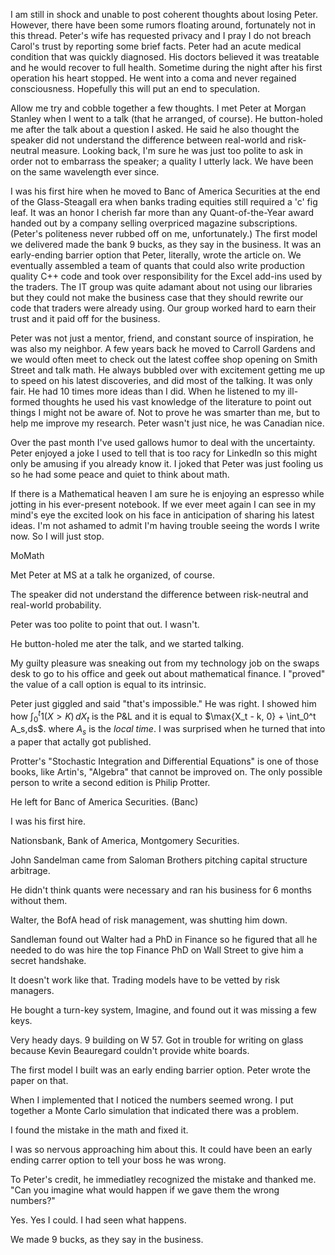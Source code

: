 I am still in shock and unable to post coherent thoughts about losing
Peter.  However, there have been some rumors floating around, fortunately
not in this thread. Peter's wife has requested privacy and I pray I do not
breach Carol's trust by reporting some brief facts.  Peter had an acute
medical condition that was quickly diagnosed.  His doctors believed it was
treatable and he would recover to full health.  Sometime during the night
after his first operation his heart stopped. He went into a coma and never
regained consciousness. Hopefully this will put an end to speculation.

Allow me try and cobble together a few thoughts. I met Peter at
Morgan Stanley when I went to a talk (that he arranged, of course).
He button-holed me after the talk about a question I asked. He said
he also thought the speaker did not understand the difference between
real-world and risk-neutral measure. Looking back, I'm sure he was just
too polite to ask in order not to embarrass the speaker; a quality I
utterly lack.  We have been on the same wavelength ever since.

I was his first hire when he moved to Banc of America Securities at
the end of the Glass-Steagall era when banks trading equities still
required a 'c' fig leaf.  It was an honor I cherish far more than any
Quant-of-the-Year award handed out by a company selling overpriced
magazine subscriptions. (Peter's politeness never rubbed off on me,
unfortunately.)  The first model we delivered made the bank 9 bucks,
as they say in the business.  It was an early-ending barrier option that
Peter, literally, wrote the article on.  We eventually assembled a team
of quants that could also write production quality C++ code and took over
responsibility for the Excel add-ins used by the traders. The IT group
was quite adamant about not using our libraries but they could not make
the business case that they should rewrite our code that traders were
already using. Our group worked hard to earn their trust and it paid
off for the business.

Peter was not just a mentor, friend, and constant source of inspiration,
he was also my neighbor.  A few years back he moved to Carroll Gardens and
we would often meet to check out the latest coffee shop opening on Smith
Street and talk math.  He always bubbled over with excitement getting me
up to speed on his latest discoveries, and did most of the talking. It
was only fair. He had 10 times more ideas than I did.  When he listened
to my ill-formed thoughts he used his vast knowledge of the literature
to point out things I might not be aware of. Not to prove he was smarter
than me, but to help me improve my research.  Peter wasn't just nice,
he was Canadian nice.

Over the past month I've used gallows humor to deal with the uncertainty.
Peter enjoyed a joke I used to tell that is too racy for LinkedIn so
this might only be amusing if you already know it. I joked that Peter
was just fooling us so he had some peace and quiet to think about math.

If there is a Mathematical heaven I am sure he is enjoying an espresso
while jotting in his ever-present notebook. If we ever meet again I can
see in my mind's eye the excited look on his face in anticipation of
sharing his latest ideas. I'm not ashamed to admit I'm having trouble
seeing the words I write now. So I will just stop.

MoMath

Met Peter at MS at a talk he organized, of course.

The speaker did not understand the difference between risk-neutral and real-world probability.

Peter was too polite to point that out. I wasn't.

He button-holed me ater the talk, and we started talking.

My guilty pleasure was sneaking out from my technology job on the swaps desk to  go to his office and geek out about mathematical finance.
I "proved" the value of a call option is equal to its intrinsic.

Peter just giggled and said "that's impossible."
He was right. I showed him how $\int_0^t 1(X > K)\,dX_t$ is the P&L
and it is equal to $\max\{X_t - k, 0} + \int_0^t A_s\,ds$.
where $A_s$ is the _local time_.
I was surprised when he turned that into a paper that actally got published.

Protter's "Stochastic Integration and Differential Equations" is one of those
books, like Artin's, "Algebra" that cannot be improved on.
The only possible person to write a second edition is Philip Protter.

He left for Banc of America Securities. (Banc)

I was his first hire.

Nationsbank, Bank of America, Montgomery Securities.

John Sandelman came from Saloman Brothers pitching capital structure arbitrage.

He didn't think quants were necessary and ran his business for 6 months without them.

Walter, the BofA head of risk management, was shutting him down.

Sandleman found out Walter had a PhD in Finance so he figured that all he needed
to do was hire the top Finance PhD on Wall Street to give him a secret handshake.

It doesn't work like that. Trading models have to be vetted by risk managers.

He bought a turn-key system, Imagine, and found out it was missing a few keys.

Very heady days. 9 building on W 57. Got in trouble for writing on glass because
Kevin Beauregard couldn't provide white boards.

The first model I built was an early ending barrier option. Peter wrote the paper
on that.

When I implemented that I noticed the numbers seemed wrong. I put together a
Monte Carlo simulation that indicated there was a problem.

I found the mistake in the math and fixed it. 

I was so nervous approaching him about this. It could have been an early ending carrer option
to tell your boss he was wrong.

To Peter's credit, he immediatley recognized the mistake and thanked me.
"Can you imagine what would happen if we gave them the wrong numbers?"

Yes. Yes I could. I had seen what happens.

We made 9 bucks, as they say in the business.


